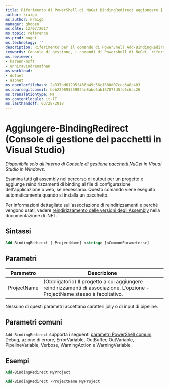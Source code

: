 ```yaml
---
title: Riferimento di PowerShell di NuGet BindingRedirect aggiungere | Documenti Microsoft
author: kraigb
ms.author: kraigb
manager: ghogen
ms.date: 12/07/2017
ms.topic: reference
ms.prod: nuget
ms.technology: ''
description: Riferimento per il comando di PowerShell Add-BindingRedirect nella Console di gestione pacchetti NuGet in Visual Studio.
keywords: Console di gestione, i comandi di Powershell di NuGet, riferimento di Powershell di NuGet, Aggiungi BindingRedirect del pacchetto NuGet
ms.reviewer:
- karann-msft
- unniravindranathan
ms.workload:
- dotnet
- aspnet
ms.openlocfilehash: 2a337bd61295f436b49c56c1680d07ccc6a8c403
ms.sourcegitcommit: beb229893559824e8abd6ab16707fd5fe1c6ac26
ms.translationtype: MT
ms.contentlocale: it-IT
ms.lasthandoff: 03/28/2018
---
```

# <a name="add-bindingredirect-package-manager-console-in-visual-studio"></a>Aggiungere-BindingRedirect (Console di gestione dei pacchetti in Visual Studio)

*Disponibile solo all'interno di [Console di gestione pacchetti NuGet](package-manager-console.md) in Visual Studio in Windows.*

Esamina tutti gli assembly nel percorso di output per un progetto e aggiunge reindirizzamenti di binding al file di configurazione dell'applicazione o web, se necessario. Questo comando viene eseguito automaticamente quando si installa un pacchetto.

Per informazioni dettagliate sull'associazione di reindirizzamenti e perché vengono usati, vedere [reindirizzamento delle versioni degli Assembly](/dotnet/framework/configure-apps/redirect-assembly-versions) nella documentazione di .NET.

## <a name="syntax"></a>Sintassi

```ps
Add-BindingRedirect [-ProjectName] <string> [<CommonParameters>]
```

## <a name="parameters"></a>Parametri

| Parametro | Descrizione |
| --- | --- |
| ProjectName | (Obbligatorio) Il progetto a cui aggiungere reindirizzamenti di associazione. L'opzione - ProjectName stesso è facoltativo. |

Nessuno di questi parametri accettano caratteri jolly o di input di pipeline.

## <a name="common-parameters"></a>Parametri comuni

`Add-BindingRedirect` supporta i seguenti [parametri PowerShell comuni](http://go.microsoft.com/fwlink/?LinkID=113216): Debug, azione di errore, ErrorVariable, OutBuffer, OutVariable, PipelineVariable, Verbose, WarningAction e WarningVariable.

## <a name="examples"></a>Esempi

```ps
Add-BindingRedirect MyProject

Add-BindingRedirect -ProjectName MyProject
```